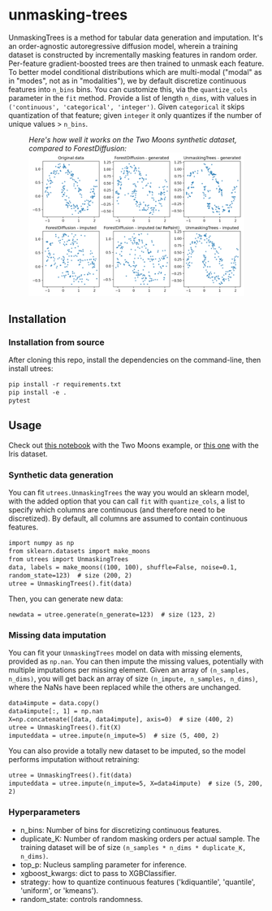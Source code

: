 # unmasking-trees

UnmaskingTrees is a method for tabular data generation and imputation. It's an order-agnostic autoregressive diffusion model, wherein a training dataset is constructed by incrementally masking features in random order. Per-feature gradient-boosted trees are then trained to unmask each feature. 
To better model conditional distributions which are multi-modal ("modal" as in "modes", not as in "modalities"), we by default discretize continuous features into `n_bins` bins. You can customize this, via the `quantize_cols` parameter in the `fit` method. Provide a list of length `n_dims`, with values in `('continuous', 'categorical', 'integer')`. Given `categorical` it skips quantization of that feature; given `integer` it only quantizes if the number of unique values > `n_bins`.


<figure>
  <figcaption><i>Here's how well it works on the Two Moons synthetic dataset, compared to ForestDiffusion:</i></figcaption>
  <img src="moons-demo.png" alt="drawing" width="600"/>
</figure>

## Installation 


### Installation from source
After cloning this repo, install the dependencies on the command-line, then install utrees:
```
pip install -r requirements.txt
pip install -e .
pytest
```

## Usage

Check out [this notebook](https://github.com/another-anonymous-account/unmasking-trees/blob/master/moons-demo.ipynb) with the Two Moons example, or [this one](https://github.com/another-anonymous-account/unmasking-trees/blob/master/iris-demo.ipynb) with the Iris dataset.

### Synthetic data generation

You can fit `utrees.UnmaskingTrees` the way you would an sklearn model, with the added option that you can call `fit` with `quantize_cols`, a list to specify which columns are continuous (and therefore need to be discretized). By default, all columns are assumed to contain continuous features.

```
import numpy as np
from sklearn.datasets import make_moons
from utrees import UnmaskingTrees
data, labels = make_moons((100, 100), shuffle=False, noise=0.1, random_state=123)  # size (200, 2)
utree = UnmaskingTrees().fit(data)
```

Then, you can generate new data:

```
newdata = utree.generate(n_generate=123)  # size (123, 2)
```

### Missing data imputation

You can fit your `UnmaskingTrees` model on data with missing elements, provided as `np.nan`. You can then impute the missing values, potentially with multiple imputations per missing element. Given an array of `(n_samples, n_dims)`, you will get back an array of size `(n_impute, n_samples, n_dims)`, where the NaNs have been replaced while the others are unchanged.

```
data4impute = data.copy()
data4impute[:, 1] = np.nan
X=np.concatenate([data, data4impute], axis=0)  # size (400, 2)
utree = UnmaskingTrees().fit(X)                                                                                    
imputeddata = utree.impute(n_impute=5)  # size (5, 400, 2)
```

You can also provide a totally new dataset to be imputed, so the model performs imputation without retraining:

```
utree = UnmaskingTrees().fit(data)                                                                                    
imputeddata = utree.impute(n_impute=5, X=data4impute)  # size (5, 200, 2)
```

### Hyperparameters

- n_bins: Number of bins for discretizing continuous features.
- duplicate_K: Number of random masking orders per actual sample. The training dataset will be of size `(n_samples * n_dims * duplicate_K, n_dims)`.
- top_p: Nucleus sampling parameter for inference.
- xgboost_kwargs: dict to pass to XGBClassifier.
- strategy: how to quantize continuous features ('kdiquantile', 'quantile', 'uniform', or 'kmeans').
- random_state: controls randomness.
